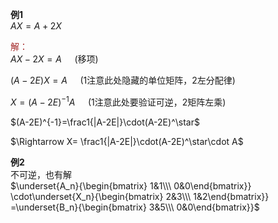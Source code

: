 **例1**    
 $AX=A+2X$     
    
<font color=brown>解：</font>    
 $AX-2X=A\quad$ (移项)    
    
 $(A-2E)X=A\quad$ (1注意此处隐藏的单位矩阵，2左分配律)    
    
 $X=(A-2E)^{-1}A\quad$ (1注意此处要验证可逆，2矩阵左乘)    
    
 $(A-2E)^{-1}=\frac1{|A-2E|}\cdot(A-2E)^\star$     
    
 $\Rightarrow X=    
\frac1{|A-2E|}\cdot(A-2E)^\star\cdot A$     
    
**例2**    
不可逆，也有解    
 $\underset{A_n}{\begin{bmatrix}    
1&1\\\ 0&0\end{bmatrix}}    
\cdot\underset{X_n}{\begin{bmatrix}    
2&3\\\     
1&2\end{bmatrix}}    
=\underset{B_n}{\begin{bmatrix}    
3&5\\\     
0&0\end{bmatrix}}$     
